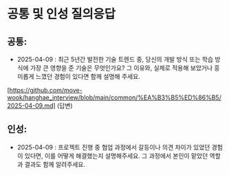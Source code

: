 # 공통 및 인성 질의응답


## 공통:
- 2025-04-09 : 최근 5년간 발전한 기술 트렌드 중, 당신의 개발 방식 또는 학습 방식에 가장 큰 영향을 준 기술은 무엇인가요? 그 이유와, 실제로 적용해 보았거나 흥미롭게 느꼈던 경험이 있다면 함께 설명해 주세요.
  
[https://github.com/move-wook/hanghae_interview/blob/main/common/%EA%B3%B5%ED%86%B5/2025-04-09.md] (답변)
## 인성:
- 2025-04-09 : 프로젝트 진행 중 협업 과정에서 갈등이나 의견 차이가 있었던 경험이 있다면, 이를 어떻게 해결했는지 설명해주세요. 그 과정에서 본인이 맡았던 역할과 결과도 함께 알려주세요.
